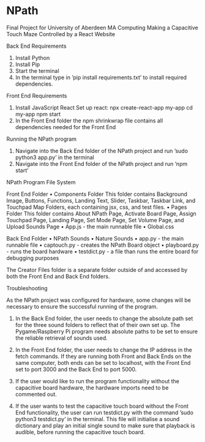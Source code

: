 # NPath
Final Project for University of Aberdeen MA Computing
Making a Capacitive Touch Maze Controlled by a React Website

Back End Requirements
1. Install Python
2. Install Pip
3. Start the terminal
4. In the terminal type in ’pip install requirements.txt’ to install required dependencies.

Front End Requirements
1. Install JavaScript React
Set up react:
npx create-react-app my-app
cd my-app
npm start
2. In the Front End folder the npm shrinkwrap file contains all dependencies needed for the
Front End

Running the NPath program
1. Navigate into the Back End folder of the NPath project and run ’sudo python3 app.py’ in
the terminal
2. Navigate into the Front End folder of the NPath project and run ’npm start’

NPath Program File System

Front End Folder
• Components Folder
This folder contains Background Image, Buttons, Functions, Landing Text, Slider,
Taskbar, Taskbar Link, and Touchpad Map Folders, each containing jsx, css, and test files.
• Pages Folder
This folder contains About NPath Page, Activate Board Page, Assign Touchpad Page,
Landing Page, Set Mode Page, Set Volume Page, and Upload Sounds Page
• App.js - the main runnable file
• Global.css

Back End Folder
• NPath Sounds
• Nature Sounds
• app.py - the main runnable file
• captouch.py - creates the NPath Board object
• playboard.py - runs the board hardware
• testdict.py - a file than runs the entire board for debugging purposes

The Creator Files folder is a separate folder outside of and accessed by both the Front End and
Back End folders.

Troubleshooting

As the NPath project was configured for hardware, some changes will be necessary to ensure the
successful running of the program.

1. In the Back End folder, the user needs to change the absolute path set for the three sound
folders to reflect that of their own set up. The Pygame/Raspberry Pi program needs absolute
paths to be set to ensure the reliable retrieval of sounds used.

2. In the Front End folder, the user needs to change the IP address in the fetch commands. If
they are running both Front and Back Ends on the same computer, both ends can be set to
localhost, with the Front End set to port 3000 and the Back End to port 5000.

3. If the user would like to run the program functionality without the capacitive board hardware, the hardware imports need to be commented out.

4. If the user wants to test the capacitive touch board without the Front End functionality,
the user can run testdict.py with the command ’sudo python3 testdict.py’ in the terminal.
This file will initialise a sound dictionary and play an initial single sound to make sure that
playback is audible, before running the capacitive touch board.


